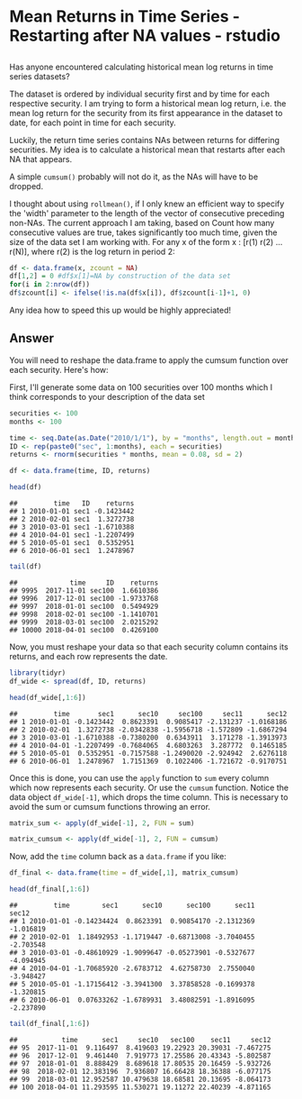 Mean Returns in Time Series - Restarting after NA values - rstudio
================

[](https://stackoverflow.com/questions/45465421/mean-returns-in-time-series-restarting-after-na-values-rstudio/45470156#45470156)
---------------------------------------------------------------------------------------------------------------------------------

Has anyone encountered calculating historical mean log returns in time series datasets?

The dataset is ordered by individual security first and by time for each respective security. I am trying to form a historical mean log return, i.e. the mean log return for the security from its first appearance in the dataset to date, for each point in time for each security.

Luckily, the return time series contains NAs between returns for differing securities. My idea is to calculate a historical mean that restarts after each NA that appears.

A simple `cumsum()` probably will not do it, as the NAs will have to be dropped.

I thought about using `rollmean()`, if I only knew an efficient way to specify the 'width' parameter to the length of the vector of consecutive preceding non-NAs. The current approach I am taking, based on Count how many consecutive values are true, takes significantly too much time, given the size of the data set I am working with. For any x of the form x : \[r(1) r(2) ... r(N)\], where r(2) is the log return in period 2:

``` r
df <- data.frame(x, zcount = NA) 
df[1,2] = 0 #df$x[1]=NA by construction of the data set
for(i in 2:nrow(df)) 
df$zcount[i] <- ifelse(!is.na(df$x[i]), df$zcount[i-1]+1, 0)
```

Any idea how to speed this up would be highly appreciated!

Answer
------

You will need to reshape the data.frame to apply the cumsum function over each security. Here's how:

First, I'll generate some data on 100 securities over 100 months which I think corresponds to your description of the data set

``` r
securities <- 100
months <- 100

time <- seq.Date(as.Date("2010/1/1"), by = "months", length.out = months)
ID <- rep(paste0("sec", 1:months), each = securities)
returns <- rnorm(securities * months, mean = 0.08, sd = 2)

df <- data.frame(time, ID, returns)

head(df)
```

    ##         time   ID    returns
    ## 1 2010-01-01 sec1 -0.1423442
    ## 2 2010-02-01 sec1  1.3272738
    ## 3 2010-03-01 sec1 -1.6710388
    ## 4 2010-04-01 sec1 -1.2207499
    ## 5 2010-05-01 sec1  0.5352951
    ## 6 2010-06-01 sec1  1.2478967

``` r
tail(df)
```

    ##             time     ID    returns
    ## 9995  2017-11-01 sec100  1.6610386
    ## 9996  2017-12-01 sec100 -1.9733768
    ## 9997  2018-01-01 sec100  0.5494929
    ## 9998  2018-02-01 sec100 -1.1410701
    ## 9999  2018-03-01 sec100  2.0215292
    ## 10000 2018-04-01 sec100  0.4269100

Now, you must reshape your data so that each security column contains its returns, and each row represents the date.

``` r
library(tidyr)
df_wide <- spread(df, ID, returns)

head(df_wide[,1:6])
```

    ##         time       sec1      sec10     sec100     sec11      sec12
    ## 1 2010-01-01 -0.1423442  0.8623391  0.9085417 -2.131237 -1.0168186
    ## 2 2010-02-01  1.3272738 -2.0342838 -1.5956718 -1.572809 -1.6867294
    ## 3 2010-03-01 -1.6710388 -0.7380200  0.6343911  3.171278 -1.3913973
    ## 4 2010-04-01 -1.2207499 -0.7684065  4.6803263  3.287772  0.1465185
    ## 5 2010-05-01  0.5352951 -0.7157588 -1.2490020 -2.924942  2.6276118
    ## 6 2010-06-01  1.2478967  1.7151369  0.1022406 -1.721672 -0.9170751

Once this is done, you can use the `apply` function to `sum` every column which now represents each security. Or use the `cumsum` function. Notice the data object `df_wide[-1]`, which drops the time column. This is necessary to avoid the sum or cumsum functions throwing an error.

``` r
matrix_sum <- apply(df_wide[-1], 2, FUN = sum)

matrix_cumsum <- apply(df_wide[-1], 2, FUN = cumsum)
```

Now, add the `time` column back as a `data.frame` if you like:

``` r
df_final <- data.frame(time = df_wide[,1], matrix_cumsum)

head(df_final[,1:6])
```

    ##         time        sec1      sec10      sec100      sec11     sec12
    ## 1 2010-01-01 -0.14234424  0.8623391  0.90854170 -2.1312369 -1.016819
    ## 2 2010-02-01  1.18492953 -1.1719447 -0.68713008 -3.7040455 -2.703548
    ## 3 2010-03-01 -0.48610929 -1.9099647 -0.05273901 -0.5327677 -4.094945
    ## 4 2010-04-01 -1.70685920 -2.6783712  4.62758730  2.7550040 -3.948427
    ## 5 2010-05-01 -1.17156412 -3.3941300  3.37858528 -0.1699378 -1.320815
    ## 6 2010-06-01  0.07633262 -1.6789931  3.48082591 -1.8916095 -2.237890

``` r
tail(df_final[,1:6])
```

    ##           time      sec1     sec10   sec100    sec11     sec12
    ## 95  2017-11-01  9.116497  8.419603 19.22923 20.39031 -7.467275
    ## 96  2017-12-01  9.461440  7.919773 17.25586 20.43343 -5.802587
    ## 97  2018-01-01  8.888429  8.689618 17.80535 20.16459 -5.932726
    ## 98  2018-02-01 12.383196  7.936807 16.66428 18.36388 -6.077175
    ## 99  2018-03-01 12.952587 10.479638 18.68581 20.13695 -8.064173
    ## 100 2018-04-01 11.293595 11.530271 19.11272 22.40239 -4.871165

